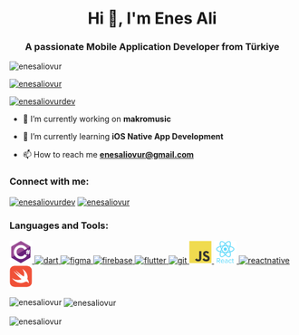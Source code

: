 <h1 align="center">Hi 👋, I'm Enes Ali</h1>
<h3 align="center">A passionate Mobile Application Developer from Türkiye</h3>

<p align="left"> <img src="https://komarev.com/ghpvc/?username=enesaliovur&label=Profile%20views&color=0e75b6&style=flat" alt="enesaliovur" /> </p>

<p align="left"> <a href="https://github.com/ryo-ma/github-profile-trophy"><img src="https://github-profile-trophy.vercel.app/?username=enesaliovur" alt="enesaliovur" /></a> </p>

<p align="left"> <a href="https://twitter.com/enesaliovurdev" target="blank"><img src="https://img.shields.io/twitter/follow/enesaliovurdev?logo=twitter&style=for-the-badge" alt="enesaliovurdev" /></a> </p>

- 🔭 I’m currently working on **makromusic**

- 🌱 I’m currently learning **iOS Native App Development**

- 📫 How to reach me **enesaliovur@gmail.com**

<h3 align="left">Connect with me:</h3>
<p align="left">
<a href="https://twitter.com/enesaliovurdev" target="blank"><img align="center" src="https://raw.githubusercontent.com/rahuldkjain/github-profile-readme-generator/master/src/images/icons/Social/twitter.svg" alt="enesaliovurdev" height="30" width="40" /></a>
<a href="https://linkedin.com/in/enesaliovur" target="blank"><img align="center" src="https://raw.githubusercontent.com/rahuldkjain/github-profile-readme-generator/master/src/images/icons/Social/linked-in-alt.svg" alt="enesaliovur" height="30" width="40" /></a>
</p>

<h3 align="left">Languages and Tools:</h3>
<p align="left"> <a href="https://www.w3schools.com/cs/" target="_blank" rel="noreferrer"> <img src="https://raw.githubusercontent.com/devicons/devicon/master/icons/csharp/csharp-original.svg" alt="csharp" width="40" height="40"/> </a> <a href="https://dart.dev" target="_blank" rel="noreferrer"> <img src="https://www.vectorlogo.zone/logos/dartlang/dartlang-icon.svg" alt="dart" width="40" height="40"/> </a> <a href="https://www.figma.com/" target="_blank" rel="noreferrer"> <img src="https://www.vectorlogo.zone/logos/figma/figma-icon.svg" alt="figma" width="40" height="40"/> </a> <a href="https://firebase.google.com/" target="_blank" rel="noreferrer"> <img src="https://www.vectorlogo.zone/logos/firebase/firebase-icon.svg" alt="firebase" width="40" height="40"/> </a> <a href="https://flutter.dev" target="_blank" rel="noreferrer"> <img src="https://www.vectorlogo.zone/logos/flutterio/flutterio-icon.svg" alt="flutter" width="40" height="40"/> </a> <a href="https://git-scm.com/" target="_blank" rel="noreferrer"> <img src="https://www.vectorlogo.zone/logos/git-scm/git-scm-icon.svg" alt="git" width="40" height="40"/> </a> <a href="https://developer.mozilla.org/en-US/docs/Web/JavaScript" target="_blank" rel="noreferrer"> <img src="https://raw.githubusercontent.com/devicons/devicon/master/icons/javascript/javascript-original.svg" alt="javascript" width="40" height="40"/> </a> <a href="https://reactjs.org/" target="_blank" rel="noreferrer"> <img src="https://raw.githubusercontent.com/devicons/devicon/master/icons/react/react-original-wordmark.svg" alt="react" width="40" height="40"/> </a> <a href="https://reactnative.dev/" target="_blank" rel="noreferrer"> <img src="https://reactnative.dev/img/header_logo.svg" alt="reactnative" width="40" height="40"/> </a> <a href="https://developer.apple.com/swift/" target="_blank" rel="noreferrer"> <img src="https://raw.githubusercontent.com/devicons/devicon/master/icons/swift/swift-original.svg" alt="swift" width="40" height="40"/> </a> </p>

<p><img align="left" src="https://github-readme-stats.vercel.app/api/top-langs?username=enesaliovur&show_icons=true&locale=en&layout=compact" alt="enesaliovur" /></p>

<p>&nbsp;<img align="center" src="https://github-readme-stats.vercel.app/api?username=enesaliovur&show_icons=true&locale=en" alt="enesaliovur" /></p>

<p><img align="center" src="https://github-readme-streak-stats.herokuapp.com/?user=enesaliovur&" alt="enesaliovur" /></p>

